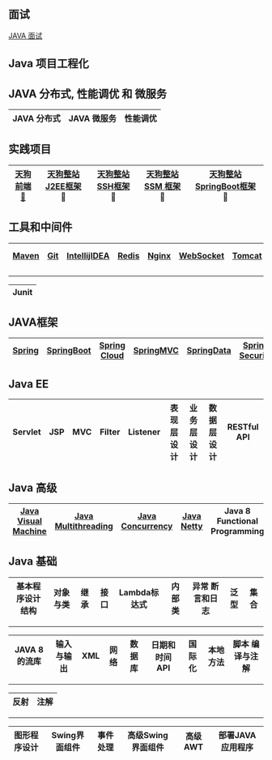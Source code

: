 面试
---
[JAVA 面试](https://github.com/stevenli91748/JAVA-Architecture/tree/master/Interview)


Java 项目工程化
---


JAVA 分布式, 性能调优 和 微服务
---
JAVA 分布式|JAVA 微服务|性能调优|
---|---|---|


实践项目
--- 
[天狗前端 🐶](https://github.com/stevenli91748/JAVA-Architecture/blob/master/project/TDog%20FrontEnd)| [天狗整站 J2EE框架](https://github.com/stevenli91748/JAVA-Architecture/blob/master/project/TDog%20J2EE%20Project) 🐶 |[天狗整站 SSH框架](https://github.com/stevenli91748/JAVA-Architecture/blob/master/project/TDog%20SSH%20Project) 🐶| [天狗整站 SSM 框架](https://github.com/stevenli91748/JAVA-Architecture/blob/master/project/TDog%20SSM%20Project)🐶 | [天狗整站 SpringBoot框架](https://github.com/stevenli91748/JAVA-Architecture/blob/master/project/TDog%20SpringBoot%20Project) 🐶|
------------ | -------------|----------- |---------- | -----------------|


工具和中间件  
---  
[Maven](https://github.com/stevenli91748/JAVA-Architecture/blob/master/Tools%20and%20Middleware/Maven)|[Git](https://github.com/stevenli91748/JAVA-Architecture/blob/master/Tools%20and%20Middleware/Git)|[IntellijIDEA](https://github.com/stevenli91748/JAVA-Architecture/blob/master/Tools%20and%20Middleware/IntellijIDEA)|[Redis](https://github.com/stevenli91748/JAVA-Architecture/blob/master/Tools%20and%20Middleware/Redis)|[Nginx](https://github.com/stevenli91748/JAVA-Architecture/blob/master/Tools%20and%20Middleware/Nginx)|[WebSocket](https://github.com/stevenli91748/JAVA-Architecture/blob/master/Tools%20and%20Middleware/WebSocket)|[Tomcat](https://github.com/stevenli91748/JAVA-Architecture/blob/master/Tools%20and%20Middleware/Tomcat)|[QRCode](https://github.com/stevenli91748/JAVA-Architecture/blob/master/Tools%20and%20Middleware/QRCode)|[Search Engineer](https://github.com/stevenli91748/JAVA-Architecture/blob/master/Tools%20and%20Middleware/Search%20Engineer)|[Quartz](https://github.com/stevenli91748/JAVA-Architecture/blob/master/Tools%20and%20Middleware/Quartz)|[Shiro](https://github.com/stevenli91748/JAVA-Architecture/blob/master/Tools%20and%20Middleware/Shiro)|
-----|---|-------|-----|-----|-----|----|------|-----|-----|------|
---
Junit|
---|


JAVA框架   
---
[Spring](https://github.com/stevenli91748/JAVA-Architecture/blob/master/JAVA%20Framework/Spring)|[SpringBoot](https://github.com/stevenli91748/JAVA-Architecture/blob/master/JAVA%20Framework/SpringBoot)|[Spring Cloud](https://github.com/stevenli91748/JAVA-Architecture/blob/master/JAVA%20Framework/Spring%20Cloud)|[SpringMVC](https://github.com/stevenli91748/JAVA-Architecture/tree/master/JAVA%20Framework/SpringMVC)|[SpringData](https://github.com/stevenli91748/JAVA-Architecture/tree/master/JAVA%20Framework/SpringData)|[Spring Security](https://github.com/stevenli91748/JAVA-Architecture/tree/master/JAVA%20Framework/Spring%20Security)|[Mybatis](https://github.com/stevenli91748/JAVA-Architecture/tree/master/JAVA%20Framework/Mybatis)|[SSH](https://github.com/stevenli91748/JAVA-Architecture/tree/master/JAVA%20Framework/SSH)|[SSM](https://github.com/stevenli91748/JAVA-Architecture/tree/master/JAVA%20Framework/SSM)|
---|---|---|---|---|---|---|------|----|


Java EE
---
Servlet|JSP|MVC|Filter|Listener|表现层设计|业务层设计|数据层设计|RESTful API|
---|---|---|---|---|---|---|----|---|


Java 高级
---
[Java Visual Machine](https://github.com/stevenli91748/JAVA-Architecture/tree/master/Java%20Advanced/JVM)|[Java Multithreading](https://github.com/stevenli91748/JAVA-Architecture/tree/master/Java%20Advanced/Mutilthreading)|[Java Concurrency](https://github.com/stevenli91748/JAVA-Architecture/tree/master/Java%20Advanced/Concurrency)|[Java Netty](https://github.com/stevenli91748/JAVA-Architecture/tree/master/Java%20Advanced/Netty)|Java 8 Functional Programming|JPA|
----|----|-----|---|---|---|


Java 基础
---  
基本程序设计结构|对象与类|继承|接口|Lambda标达式|内部类|异常 断言和日志|泛型|集合|
---|---|---|---|---|----|----|---|---|  
---
JAVA 8的流库|输入与输出|XML|网络|数据库|日期和时间API|国际化|本地方法|脚本 编译与注解|
---|---|---|---|---|---|---|---|---|
---
反射|注解|
---|---|
---
图形程序设计|Swing界面组件|事件处理|高级Swing 界面组件|高级AWT|部署JAVA应用程序|
---|---|---|---|---|---|
